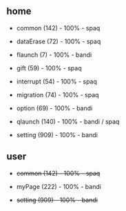 ## home

* common (142) - 100% - spaq

* dataErase (72) - 100% - spaq

* flaunch (7) - 100% - bandi

* gift (59) - 100% - spaq

* interrupt (54) - 100% - spaq

* migration (74) - 100% - spaq

* option (69) - 100% - bandi

* qlaunch (140) - 100% - bandi / spaq

* setting (909) - 100% - bandi

## user

* ~~common (142) - 100% - spaq~~

* myPage (222) - 100% - bandi

* ~~setting (909) - 100% - bandi~~
